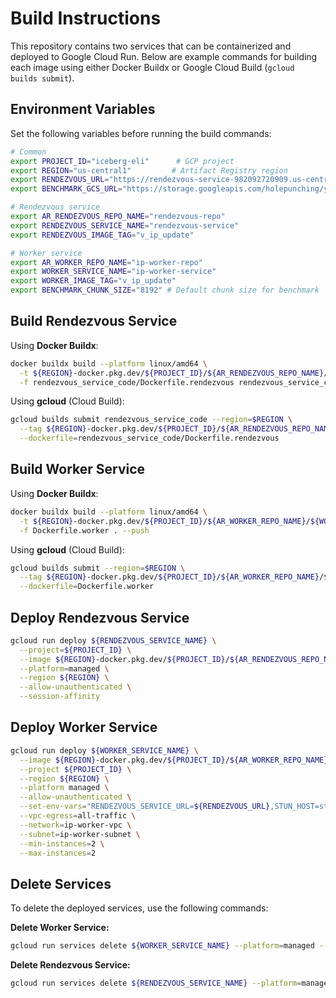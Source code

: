 # Build Instructions

This repository contains two services that can be containerized and deployed to Google Cloud Run. Below are example commands for building each image using either Docker Buildx or Google Cloud Build (`gcloud builds submit`).

## Environment Variables
Set the following variables before running the build commands:

```bash
# Common
export PROJECT_ID="iceberg-eli"      # GCP project
export REGION="us-central1"         # Artifact Registry region
export RENDEZVOUS_URL="https://rendezvous-service-982092720909.us-central1.run.app" # URL of the deployed Rendezvous service
export BENCHMARK_GCS_URL="https://storage.googleapis.com/holepunching/yellow_tripdata_2025-02.parquet" # GCS file URL for the worker benchmark

# Rendezvous service
export AR_RENDEZVOUS_REPO_NAME="rendezvous-repo"
export RENDEZVOUS_SERVICE_NAME="rendezvous-service"
export RENDEZVOUS_IMAGE_TAG="v_ip_update"

# Worker service
export AR_WORKER_REPO_NAME="ip-worker-repo"
export WORKER_SERVICE_NAME="ip-worker-service"
export WORKER_IMAGE_TAG="v_ip_update"
export BENCHMARK_CHUNK_SIZE="8192" # Default chunk size for benchmark
```

## Build Rendezvous Service

Using **Docker Buildx**:

```bash
docker buildx build --platform linux/amd64 \
  -t ${REGION}-docker.pkg.dev/${PROJECT_ID}/${AR_RENDEZVOUS_REPO_NAME}/${RENDEZVOUS_SERVICE_NAME}:${RENDEZVOUS_IMAGE_TAG} \
  -f rendezvous_service_code/Dockerfile.rendezvous rendezvous_service_code --push
```

Using **gcloud** (Cloud Build):

```bash
gcloud builds submit rendezvous_service_code --region=$REGION \
  --tag ${REGION}-docker.pkg.dev/${PROJECT_ID}/${AR_RENDEZVOUS_REPO_NAME}/${RENDEZVOUS_SERVICE_NAME}:${RENDEZVOUS_IMAGE_TAG} \
  --dockerfile=rendezvous_service_code/Dockerfile.rendezvous
```

## Build Worker Service

Using **Docker Buildx**:

```bash
docker buildx build --platform linux/amd64 \
  -t ${REGION}-docker.pkg.dev/${PROJECT_ID}/${AR_WORKER_REPO_NAME}/${WORKER_SERVICE_NAME}:${WORKER_IMAGE_TAG} \
  -f Dockerfile.worker . --push
```

Using **gcloud** (Cloud Build):

```bash
gcloud builds submit --region=$REGION \
  --tag ${REGION}-docker.pkg.dev/${PROJECT_ID}/${AR_WORKER_REPO_NAME}/${WORKER_SERVICE_NAME}:${WORKER_IMAGE_TAG} \
  --dockerfile=Dockerfile.worker
```

## Deploy Rendezvous Service

```bash
gcloud run deploy ${RENDEZVOUS_SERVICE_NAME} \
  --project=${PROJECT_ID} \
  --image ${REGION}-docker.pkg.dev/${PROJECT_ID}/${AR_RENDEZVOUS_REPO_NAME}/${RENDEZVOUS_SERVICE_NAME}:v_ip_update \
  --platform=managed \
  --region ${REGION} \
  --allow-unauthenticated \
  --session-affinity
```

## Deploy Worker Service

```bash
gcloud run deploy ${WORKER_SERVICE_NAME} \
  --image ${REGION}-docker.pkg.dev/${PROJECT_ID}/${AR_WORKER_REPO_NAME}/${WORKER_SERVICE_NAME}:${WORKER_IMAGE_TAG} \
  --project ${PROJECT_ID} \
  --region ${REGION} \
  --platform managed \
  --allow-unauthenticated \
  --set-env-vars="RENDEZVOUS_SERVICE_URL=${RENDEZVOUS_URL},STUN_HOST=stun.l.google.com,STUN_PORT=19302,INTERNAL_UDP_PORT=8081,PING_INTERVAL_SEC=25,PING_TIMEOUT_SEC=25,BENCHMARK_GCS_URL=${BENCHMARK_GCS_URL},BENCHMARK_CHUNK_SIZE=${BENCHMARK_CHUNK_SIZE}" \
  --vpc-egress=all-traffic \
  --network=ip-worker-vpc \
  --subnet=ip-worker-subnet \
  --min-instances=2 \
  --max-instances=2
```

## Delete Services

To delete the deployed services, use the following commands:

**Delete Worker Service:**
```bash
gcloud run services delete ${WORKER_SERVICE_NAME} --platform=managed --region=${REGION} --project=${PROJECT_ID}
```

**Delete Rendezvous Service:**
```bash
gcloud run services delete ${RENDEZVOUS_SERVICE_NAME} --platform=managed --region=${REGION} --project=${PROJECT_ID}
```
